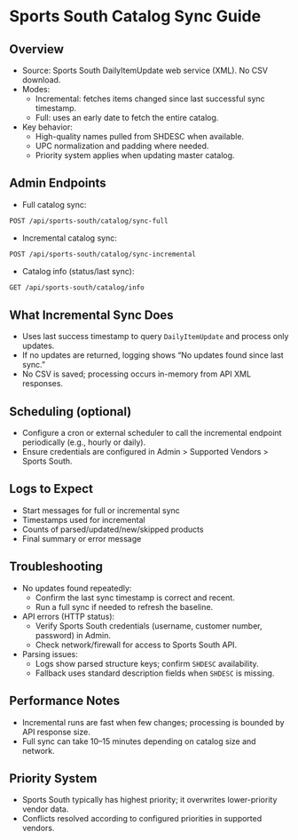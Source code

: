 # Sports South Catalog Sync Guide

## Overview
- Source: Sports South DailyItemUpdate web service (XML). No CSV download.
- Modes:
  - Incremental: fetches items changed since last successful sync timestamp.
  - Full: uses an early date to fetch the entire catalog.
- Key behavior:
  - High-quality names pulled from SHDESC when available.
  - UPC normalization and padding where needed.
  - Priority system applies when updating master catalog.

## Admin Endpoints
- Full catalog sync:
```bash
POST /api/sports-south/catalog/sync-full
```
- Incremental catalog sync:
```bash
POST /api/sports-south/catalog/sync-incremental
```
- Catalog info (status/last sync):
```bash
GET /api/sports-south/catalog/info
```

## What Incremental Sync Does
- Uses last success timestamp to query `DailyItemUpdate` and process only updates.
- If no updates are returned, logging shows “No updates found since last sync.”
- No CSV is saved; processing occurs in-memory from API XML responses.

## Scheduling (optional)
- Configure a cron or external scheduler to call the incremental endpoint periodically (e.g., hourly or daily).
- Ensure credentials are configured in Admin > Supported Vendors > Sports South.

## Logs to Expect
- Start messages for full or incremental sync
- Timestamps used for incremental
- Counts of parsed/updated/new/skipped products
- Final summary or error message

## Troubleshooting
- No updates found repeatedly:
  - Confirm the last sync timestamp is correct and recent.
  - Run a full sync if needed to refresh the baseline.
- API errors (HTTP status):
  - Verify Sports South credentials (username, customer number, password) in Admin.
  - Check network/firewall for access to Sports South API.
- Parsing issues:
  - Logs show parsed structure keys; confirm `SHDESC` availability.
  - Fallback uses standard description fields when `SHDESC` is missing.

## Performance Notes
- Incremental runs are fast when few changes; processing is bounded by API response size.
- Full sync can take 10–15 minutes depending on catalog size and network.

## Priority System
- Sports South typically has highest priority; it overwrites lower-priority vendor data.
- Conflicts resolved according to configured priorities in supported vendors.




